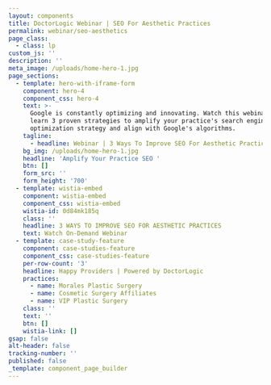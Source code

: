 ```yaml
---
layout: components
title: DoctorLogic Webinar | SEO For Aesthetic Practices
permalink: webinar/seo-aesthetics
page_class:
  - class: lp
custom_js: ''
description: ''
meta_image: /uploads/home-hero-1.jpg
page_sections:
  - template: hero-with-iframe-form
    component: hero-4
    component_css: hero-4
    text: >-
      Google is constantly optimizing and innovating. Watch this webinar to
      learn 3 proven strategies to amplify your practice's search engine
      optimization strategy and align with Google's algorithms. 
    tagline:
      - headline: Webinar | 3 Ways To Improve SEO For Aesthetic Practices
    bg_img: /uploads/home-hero-1.jpg
    headline: 'Amplify Your Practice SEO '
    btn: []
    form_src: ''
    form_height: '700'
  - template: wistia-embed
    component: wistia-embed
    component_css: wistia-embed
    wistia-id: 0d84mk185q
    class: ''
    headline: 3 WAYS TO IMPROVE SEO FOR AESTHETIC PRACTICES
    text: Watch On-Demand Webinar
  - template: case-study-feature
    component: case-studies-feature
    component_css: case-studies-feature
    per-row-count: '3'
    headline: Happy Providers | Powered by DoctorLogic
    practices:
      - name: Morales Plastic Surgery
      - name: Cosmetic Surgery Affiliates
      - name: VIP Plastic Surgery
    class: ''
    text: ''
    btn: []
    wistia-link: []
gsap: false
alt-header: false
tracking-number: ''
published: false
_template: component_page_builder
---
```


